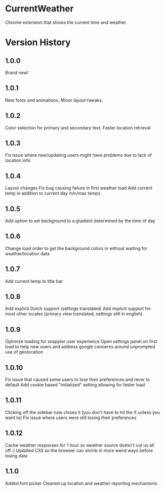 # CurrentWeather
Chrome extension that shows the current time and weather

# Version History
## 1.0.0
Brand new!
## 1.0.1
New fonts and animations. Minor layout tweaks.
## 1.0.2
Color selection for primary and secondary text.
Faster location retrieval
## 1.0.3
Fix issue where new/updating users might have problems due to lack of location info
## 1.0.4
Layout changes
Fix bug causing failure in first weather load
Add current temp in addition to current day min/max temps
## 1.0.5
Add option to set background to a gradient determined by the time of day
## 1.0.6 
Change load order to get the background colors in without waiting for weather/location data
## 1.0.7
Add current temp to title bar
## 1.0.8
Add explicit Dutch support (settings translated)
Add implicit support for most other locales (primary view translated, settings still in english)
## 1.0.9
Optimize loading for snappier user experience
Open settings panel on first load to help new users and address google concerns around unprompted use of geolocation
## 1.0.10 
Fix issue that caused some users to lose their preferences and rever to default
Add cookie based "initialized" setting allowing for faster load
## 1.0.11
Clicking off the sidebar now closes it (you don't have to hit the X unless you want to)
Fix issue where users were still losing their preferences
## 1.0.12
Cache weather responses for 1 hour so weather source doesn't cut us all off :)
Updated CSS so the browser can shrink in more weird ways before losing data
## 1.1.0
Added font picker
Cleaned up location and weather reporting mechanisms